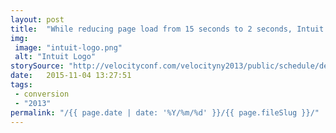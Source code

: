 ```yaml
---
layout: post
title:  "While reducing page load from 15 seconds to 2 seconds, Intuit saw a 3% improvement in conversions for every second reduced over 7 seconds, and a 2% improvement in conversions for every second reduced over 5 seconds. "
img:
 image: "intuit-logo.png"
 alt: "Intuit Logo"
storySource: "http://velocityconf.com/velocityny2013/public/schedule/detail/30146"
date:   2015-11-04 13:27:51
tags:
 - conversion
 - "2013"
permalink: "/{{ page.date | date: '%Y/%m/%d' }}/{{ page.fileSlug }}/"
---
```

